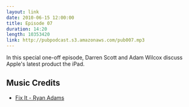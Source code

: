 ```yaml
---
layout: link
date: 2010-06-15 12:00:00
title: Episode 07
duration: 14:20
length: 10353420
link: http://pubpodcast.s3.amazonaws.com/pub007.mp3
---
```


In this special one-off episode, Darren Scott and Adam Wilcox discuss Apple's latest product the iPad.

<!-- more -->

## Music Credits

- [Fix It - Ryan Adams](http://itunes.apple.com/gb/album/fix-it/id293312725?i=293312732)